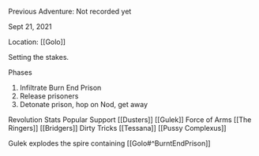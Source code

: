 Previous Adventure: Not recorded yet

Sept 21, 2021 

Location: [[Golo]]

Setting the stakes.

Phases
1.  Infiltrate Burn End Prison
2.  Release prisoners
3.  Detonate prison, hop on Nod, get away
    
Revolution Stats
Popular Support [[Dusters]] [[Gulek]]
Force of Arms [[The Ringers]] [[Bridgers]]
Dirty Tricks [[Tessana]] [[Pussy Complexus]]

Gulek explodes the spire containing [[Golo#^BurntEndPrison]]

